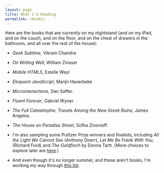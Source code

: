 ```yaml
---
layout: page
title: What I'm Reading
permalink: /books/
---
```


Here are the books that are currently on my nightstand (and on my iPad, and on the couch, and on the floor, and on the chest of drawers in the bathroom, and all over the rest of the house):

* *Geek Sublime*, Vikram Chandra

* *On Writing Well*, William Zinsser

* *Mobile HTML5*, Estelle Weyl

* *Eloquent JavaScript*, Marijn Haverbeke

* *Microinteractions*, Dan Saffer.

* *Fluent Forever*, Gabriel Wyner.

* *The Full Catastrophe: Travels Among the New Greek Ruins*, James Angelos.

* *The House on Paradise Street*, Sofka Zinovieff.

* I'm also sampling some Pulitzer Prize winners and finalists, including *All the Light We Cannot See* (Anthony Doerr), *Let Me Be Frank With You*, (Richard Ford) and *The Goldfinch* by Donna Tartt. (More choices to explore later are [here](http://www.pulitzer.org/bycat/Fiction).)

* And even though it's no longer summer, and these aren't books, I'm working my way through [this list](http://alistapart.com/article/summer-reading-issue-2015).

